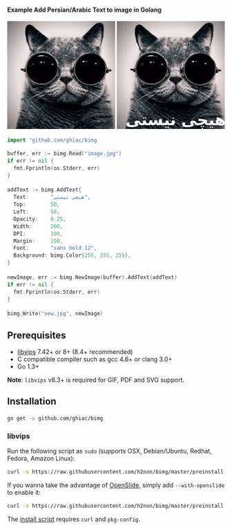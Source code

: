 #### Example Add Persian/Arabic Text to image in Golang
<p align="center">
  <img src="image.jpg" title="WritePersianTextOnImageGolang" width="250">
  <img src="new.jpg" title="WritePersianTextOnImageGolang" width="250">
</p>

```go
import "github.com/ghiac/bimg
```


```go
buffer, err := bimg.Read("image.jpg")
if err != nil {
  fmt.Fprintln(os.Stderr, err)
}

addText := bimg.AddText{
  Text:       "هیچی نیستی",
  Top:        50,
  Left:       50,
  Opacity:    0.25,
  Width:      200,
  DPI:        100,
  Margin:     150,
  Font:       "sans bold 12",
  Background: bimg.Color{255, 255, 255},
}

newImage, err := bimg.NewImage(buffer).AddText(addText)
if err != nil {
  fmt.Fprintln(os.Stderr, err)
}

bimg.Write("new.jpg", newImage)
```

## Prerequisites

- [libvips](https://github.com/jcupitt/libvips) 7.42+ or 8+ (8.4+ recommended)
- C compatible compiler such as gcc 4.6+ or clang 3.0+
- Go 1.3+

**Note**: `libvips` v8.3+ is required for GIF, PDF and SVG support.

## Installation

```bash
go get -u github.com/ghiac/bimg
```

### libvips

Run the following script as `sudo` (supports OSX, Debian/Ubuntu, Redhat, Fedora, Amazon Linux):
```bash
curl -s https://raw.githubusercontent.com/h2non/bimg/master/preinstall.sh | sudo bash -
```

If you wanna take the advantage of [OpenSlide](http://openslide.org/), simply add `--with-openslide` to enable it:
```bash
curl -s https://raw.githubusercontent.com/h2non/bimg/master/preinstall.sh | sudo bash -s --with-openslide
```

The [install script](https://github.com/h2non/bimg/blob/master/preinstall.sh) requires `curl` and `pkg-config`.
